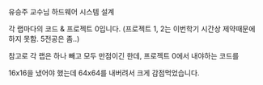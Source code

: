 유승주 교수님 하드웨어 시스템 설계

각 랩마다의 코드 & 프로젝트 0입니다.
(프로젝트 1, 2는 이번학기 시간상 제약때문에 하지 못함. 5전공은 좀..)

참고로 각 랩은 하나 빼고 모두 만점이긴 한데, 프로젝트 0에서 내야하는 코드를 

16x16을 냈어야 했는데 64x64를 내버려서 크게 감점먹었습니다. 